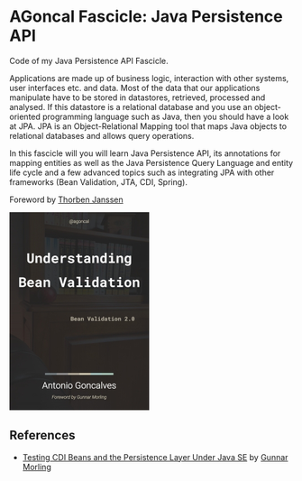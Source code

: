 # AGoncal Fascicle: Java Persistence API

Code of my Java Persistence API Fascicle.

Applications are made up of business logic, interaction with other systems, user interfaces etc. and data.
Most of the data that our applications manipulate have to be stored in datastores, retrieved, processed and analysed.
If this datastore is a relational database and you use an object-oriented programming language such as Java, then you should have a look at JPA.
JPA is an Object-Relational Mapping tool that maps Java objects to relational databases and allows query operations.

In this fascicle will you will learn Java Persistence API, its annotations for mapping entities as well as the Java Persistence Query Language and entity life cycle and a few advanced topics such as integrating JPA with other frameworks (Bean Validation, JTA, CDI, Spring).

Foreword by [Thorben Janssen](https://twitter.com/thjanssen123)

![Java Persistence API Fascicle](https://raw.githubusercontent.com/agoncal/agoncal-fascicle-bean-validation/master/cover.jpg)

## References

* [Testing CDI Beans and the Persistence Layer Under Java SE](http://in.relation.to/2019/01/23/testing-cdi-beans-and-persistence-layer-under-java-se) by [Gunnar Morling](https://twitter.com/gunnarmorling)
